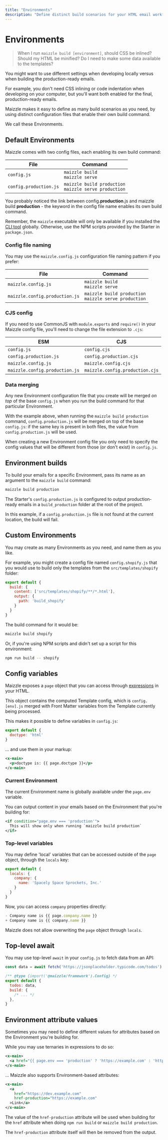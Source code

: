 ```yaml
---
title: "Environments"
description: "Define distinct build scenarios for your HTML email workflow, each with their own config and data."
---
```


# Environments

> When I run `maizzle build [environment]`, should CSS be inlined? Should my HTML be minified? Do I need to make some data available to the templates?

You might want to use different settings when developing locally versus when building the production-ready emails.

For example, you don't need CSS inlining or code indentation when developing on your computer, but you'll want both enabled for the final, production-ready emails.

Maizzle makes it easy to define as many build scenarios as you need, by using distinct configuration files that enable their own build command.

We call these Environments.

## Default Environments

Maizzle comes with two config files, each enabling its own build command:

| File                   | Command                                                  |
|------------------------|----------------------------------------------------------|
| `config.js`            | `maizzle build`<br>`maizzle serve`                       |
| `config.production.js` | `maizzle build production`<br>`maizzle serve production` |

You probably noticed the link between <span class="font-mono text-sm">config.<strong>production</strong>.js</span> and <span class="font-mono text-sm">maizzle build <strong>production</strong></span> - the keyword in the config file name enables its own build command.

<Alert>Remember, the `maizzle` executable will only be available if you installed the [CLI tool](/docs/cli) globally. Otherwise, use the NPM scripts provided by the Starter in `package.json`.</Alert>

### Config file naming

You may use the `maizzle.config.js` configuration file naming pattern if you prefer:

| File                           | Command                                                  |
|--------------------------------|----------------------------------------------------------|
| `maizzle.config.js`            | `maizzle build`<br>`maizzle serve`                       |
| `maizzle.config.production.js` | `maizzle build production`<br>`maizzle serve production` |

### CJS config

If you need to use CommonJS with `module.exports` and `require()` in your Maizzle config file, you'll need to change the file extension to `.cjs`:

| ESM                            | CJS                             |
|--------------------------------|---------------------------------|
| `config.js`                    | `config.cjs`                    |
| `config.production.js`         | `config.production.cjs`         |
| `maizzle.config.js`            | `maizzle.config.cjs`            |
| `maizzle.config.production.js` | `maizzle.config.production.cjs` |


### Data merging

Any new Environment configuration file that you create will be merged _on top_ of the base `config.js` when you run the build command for that particular Environment.

With the example above, when running the `maizzle build production` command, `config.production.js` will be merged on top of the base `config.js`: if the same key is present in both files, the value from `config.production.js` will be used.

<Alert>When creating a new Environment config file you only need to specify the config values that will be different from those (or don't exist) in `config.js`.</Alert>

## Environment builds

To build your emails for a specific Environment, pass its name as an argument to the `maizzle build` command:

```sh
maizzle build production
```

The Starter's `config.production.js` is configured to output production-ready emails in a `build_production` folder at the root of the project.

<Alert type="warning">In this example, if a `config.production.js` file is not found at the current location, the build will fail.</Alert>

## Custom Environments

You may create as many Environments as you need, and name them as you like.

For example, you might create a config file named `config.shopify.js` that you would use to build only the templates from the `src/templates/shopify` folder:

```js [config.shopify.js]
export default {
  build: {
    content: ['src/templates/shopify/**/*.html'],
    output: {
      path: 'build_shopify'
    }
  }
}
```

The build command for it would be:

```sh
maizzle build shopify
```

Or, if you're using NPM scripts and didn't set up a script for this environment:

```sh
npm run build -- shopify
```


## Config variables

Maizzle exposes a `page` object that you can access through [expressions](/docs/expressions) in your HTML.

This object contains the computed Template config, which is `config.[env].js` merged with Front Matter variables from the Template currently being processed.

This makes it possible to define variables in `config.js`:

```js [config.js]
export default {
  doctype: 'html'
}
```

... and use them in your markup:

```xml [src/templates/example.html]
<x-main>
  <p>doctype is: {{ page.doctype }}</p>
</x-main>
```

### Current Environment

The current Environment name is globally available under the `page.env` variable.

You can output content in your emails based on the Environment that you're building for:

```xml [src/templates/example.html]
<if condition="page.env === 'production'">
  This will show only when running `maizzle build production`
</if>
```

### Top-level variables

You may define 'local' variables that can be accessed outside of the `page` object, through the `locals` key:

```js [config.js]
export default {
  locals: {
    company: {
      name: 'Spacely Space Sprockets, Inc.'
    }
  }
}
```

Now, you can access `company` properties directly:

```js [src/templates/example.html] diff {2}
- Company name is {{ page.company.name }}
+ Company name is {{ company.name }}
```

<Alert type="warning">Maizzle does not allow overwriting the `page` object through `locals`.</Alert>

## Top-level await

You may use top-level `await` in your `config.js` to fetch data from an API:

```js [config.js]
const data = await fetch('https://jsonplaceholder.typicode.com/todos').then(res => res.json())

/** @type {import('@maizzle/framework').Config} */
export default {
  todos: data,
  build: {
    /* ... */
  },
}
```

## Environment attribute values

Sometimes you may need to define different values for attributes based on the Environment you're building for.

While you may use ternaries in expressions to do so:

```xml [src/templates/example.html]
<x-main>
  <a href="{{ page.env === 'production' ? 'https://example.com' : 'https://dev.example.com' }}">Link</a>
</x-main>
```

... Maizzle also supports Environment-based attributes:

```xml [src/templates/example.html]
<x-main>
  <a
    href="https://dev.example.com"
    href-production="https://example.com"
  >Link</a>
</x-main>
```

The value of the `href-production` attribute will be used when building for the `href` attribute when doing `npm run build` or `maizzle build production`.

The `href-production` attribute itself will then be removed from the output.
